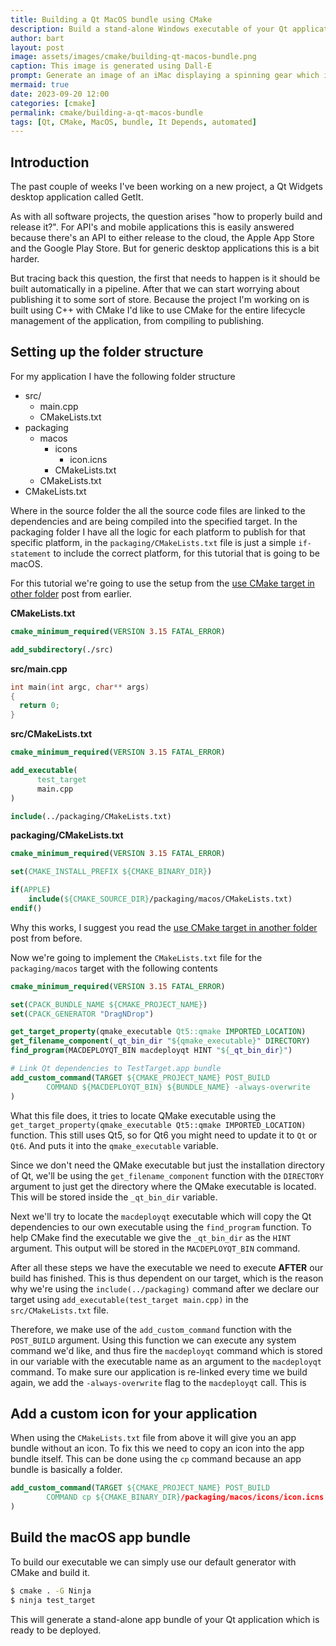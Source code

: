 ```yaml
---
title: Building a Qt MacOS bundle using CMake
description: Build a stand-alone Windows executable of your Qt application using CMake.
author: bart
layout: post
image: assets/images/cmake/building-qt-macos-bundle.png
caption: This image is generated using Dall-E
prompt: Generate an image of an iMac displaying a spinning gear which is connected to an application icon in minimalistic flat style
mermaid: true
date: 2023-09-20 12:00
categories: [cmake]
permalink: cmake/building-a-qt-macos-bundle
tags: [Qt, CMake, MacOS, bundle, It Depends, automated]
---
```


## Introduction

The past couple of weeks I've been working on a new project, a Qt Widgets desktop application called GetIt.

As with all software projects, the question arises "how to properly build and release it?". For API's and mobile applications this is easily answered because there's an API to either release to the cloud, the Apple App Store and the Google Play Store. But for generic desktop applications this is a bit harder.

But tracing back this question, the first that needs to happen is it should be built automatically in a pipeline. After that we can start worrying about publishing it to some sort of store.
Because the project I'm working on is built using C++ with CMake I'd like to use CMake for the entire lifecycle management of the application, from compiling to publishing.

## Setting up the folder structure

For my application I have the following folder structure

* src/
    * main.cpp
    * CMakeLists.txt
* packaging
    * macos
      * icons
        * icon.icns
      * CMakeLists.txt
    * CMakeLists.txt
* CMakeLists.txt

Where in the source folder the all the source code files are linked to the dependencies and are being compiled into the specified target.
In the packaging folder I have all the logic for each platform to publish for that specific platform, in the `packaging/CMakeLists.txt` file is just a simple `if-statement` to include the correct platform, for this tutorial that is going to be macOS.

For this tutorial we're going to use the setup from the [use CMake target in other folder](2023-09-13-use-cmake-target-in-another-folder.md) post from earlier.

__CMakeLists.txt__
```cmake
cmake_minimum_required(VERSION 3.15 FATAL_ERROR)

add_subdirectory(./src)
```

__src/main.cpp__
```cpp
int main(int argc, char** args)
{
  return 0;
}
```

__src/CMakeLists.txt__
```cmake
cmake_minimum_required(VERSION 3.15 FATAL_ERROR)

add_executable(
      test_target
      main.cpp
)

include(../packaging/CMakeLists.txt)
```

__packaging/CMakeLists.txt__
```cmake
cmake_minimum_required(VERSION 3.15 FATAL_ERROR)

set(CMAKE_INSTALL_PREFIX ${CMAKE_BINARY_DIR})

if(APPLE)
    include(${CMAKE_SOURCE_DIR}/packaging/macos/CMakeLists.txt)
endif()
```

Why this works, I suggest you read the [use CMake target in another folder](2023-09-13-use-cmake-target-in-another-folder.md) post from before.

Now we're going to implement the `CMakeLists.txt` file for the `packaging/macos` target with the following contents

```cmake
cmake_minimum_required(VERSION 3.15 FATAL_ERROR)

set(CPACK_BUNDLE_NAME ${CMAKE_PROJECT_NAME})
set(CPACK_GENERATOR "DragNDrop")

get_target_property(qmake_executable Qt5::qmake IMPORTED_LOCATION)
get_filename_component(_qt_bin_dir "${qmake_executable}" DIRECTORY)
find_program(MACDEPLOYQT_BIN macdeployqt HINT "${_qt_bin_dir}")

# Link Qt dependencies to TestTarget.app bundle
add_custom_command(TARGET ${CMAKE_PROJECT_NAME} POST_BUILD
        COMMAND ${MACDEPLOYQT_BIN} ${BUNDLE_NAME} -always-overwrite
)
```

What this file does, it tries to locate QMake executable using the `get_target_property(qmake_executable Qt5::qmake IMPORTED_LOCATION)` function. This still uses Qt5, so for Qt6 you might need to update it to `Qt` or `Qt6`.
And puts it into the `qmake_executable` variable.

Since we don't need the QMake executable but just the installation directory of Qt, we'll be using the `get_filename_component` function with the `DIRECTORY` argument to just get the directory where the QMake executable is located.
This will be stored inside the `_qt_bin_dir` variable.

Next we'll try to locate the `macdeployqt` executable which will copy the Qt dependencies to our own executable using the `find_program` function. To help CMake find the executable we give the `_qt_bin_dir` as the `HINT` argument.
This output will be stored in the `MACDEPLOYQT_BIN` command.

After all these steps we have the executable we need to execute __AFTER__ our build has finished. This is thus dependent on our target, which is the reason why we're using the `include(../packaging)` command after we declare our target using `add_executable(test_target main.cpp)` in the `src/CMakeLists.txt` file.

Therefore, we make use of the `add_custom_command` function with the `POST_BUILD` argument. Using this function we can execute any system command we'd like, and thus fire the `macdeployqt` command which is stored in our variable with the executable name as an argument to the `macdeployqt` command.
To make sure our application is re-linked every time we build again, we add the `-always-overwrite` flag to the `macdeployqt` call. This is

## Add a custom icon for your application

When using the `CMakeLists.txt` file from above it will give you an app bundle without an icon. To fix this we need to copy an icon into the app bundle itself.
This can be done using the `cp` command because an app bundle is basically a folder.

```cmake
add_custom_command(TARGET ${CMAKE_PROJECT_NAME} POST_BUILD
        COMMAND cp ${CMAKE_BINARY_DIR}/packaging/macos/icons/icon.icns ${BUNDLE_NAME}/Contents/Resources
)
```

## Build the macOS app bundle

To build our executable we can simply use our default generator with CMake and build it.

```bash
$ cmake . -G Ninja
$ ninja test_target
```

This will generate a stand-alone app bundle of your Qt application which is ready to be deployed.